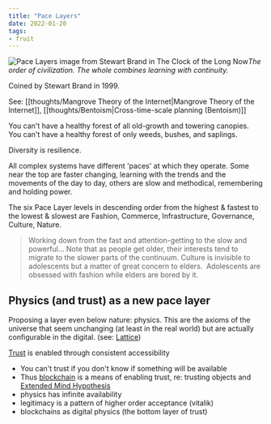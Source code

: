 ```yaml
---
title: "Pace Layers"
date: 2022-01-20
tags:
- fruit
---
```


![Pace Layers image from Stewart Brand in The Clock of the Long Now](/thoughts/images/pace-layers.png)*The order of civilization. The whole combines learning with continuity.*

Coined by Stewart Brand in 1999.

See: [[thoughts/Mangrove Theory of the Internet|Mangrove Theory of the Internet]], [[thoughts/Bentoism|Cross-time-scale planning (Bentoism)]]

You can't have a healthy forest of all old-growth and towering canopies. You can't have a healthy forest of only weeds, bushes, and saplings.

Diversity is resilience.

All complex systems have different 'paces' at which they operate. Some near the top are faster changing, learning with the trends and the movements of the day to day, others are slow and methodical, remembering and holding power. 

The six Pace Layer levels in descending order from the highest & fastest to the lowest & slowest are Fashion, Commerce, Infrastructure, Governance, Culture, Nature.

> Working down from the fast and attention-getting to the slow and powerful... Note that as people get older, their interests tend to migrate to the slower parts of the continuum. Culture is invisible to adolescents but a matter of great concern to elders.  Adolescents are obsessed with fashion while elders are bored by it.

## Physics (and trust) as a new pace layer
Proposing a layer even below nature: physics. This are the axioms of the universe that seem unchanging (at least in the real world) but are actually configurable in the digital. (see: [Lattice](https://twitter.com/latticexyz))

[Trust](thoughts/trust.md) is enabled through consistent accessibility
-   You can't trust if you don't know if something will be available
-   Thus [blockchain](thoughts/blockchain.md) is a means of enabling trust, re: trusting objects and [Extended Mind Hypothesis](thoughts/Extended%20Mind%20Hypothesis.md)
-   physics has infinite availability
-   legitimacy is a pattern of higher order acceptance (vitalik)
-  blockchains as digital physics (the bottom layer of trust)